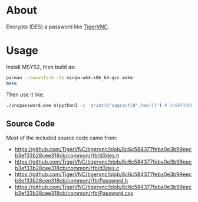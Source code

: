 # About

Encrypts (DES) a password like [TigerVNC](https://tigervnc.org/).

# Usage

Install MSYS2, then build as:

```bash
pacman --noconfirm -Sy mingw-w64-x86_64-gcc make
make
```

Then use it like:

```bash
./vncpassword.exe $(python3 -c 'print(b"vagrant\0".hex())') # 3c89f4466dc2a67a
```

## Source Code

Most of the included source code came from:

* https://github.com/TigerVNC/tigervnc/blob/8c6c584377feba0e3b99eecb3ef33b28cee318cb/common/rfb/d3des.h
* https://github.com/TigerVNC/tigervnc/blob/8c6c584377feba0e3b99eecb3ef33b28cee318cb/common/rfb/d3des.c
* https://github.com/TigerVNC/tigervnc/blob/8c6c584377feba0e3b99eecb3ef33b28cee318cb/common/rfb/Password.h
* https://github.com/TigerVNC/tigervnc/blob/8c6c584377feba0e3b99eecb3ef33b28cee318cb/common/rfb/Password.cxx
